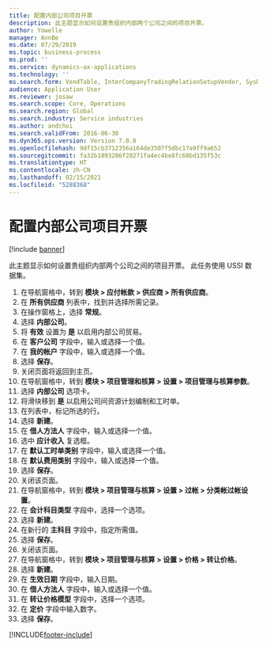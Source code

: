 ```yaml
---
title: 配置内部公司项目开票
description: 此主题显示如何设置贵组织内部两个公司之间的项目开票。
author: Yowelle
manager: AnnBe
ms.date: 07/29/2019
ms.topic: business-process
ms.prod: ''
ms.service: dynamics-ax-applications
ms.technology: ''
ms.search.form: VendTable, InterCompanyTradingRelationSetupVendor, SysDataAreaSelectLookup, ProjParameters, ProjPosting, ProjTransferPrice
audience: Application User
ms.reviewer: josaw
ms.search.scope: Core, Operations
ms.search.region: Global
ms.search.industry: Service industries
ms.author: andchoi
ms.search.validFrom: 2016-06-30
ms.dyn365.ops.version: Version 7.0.0
ms.openlocfilehash: 9df15cb3712356a164de3507f5dbc17a9ff9a652
ms.sourcegitcommit: fa32b1893286f20271fa4ec4be8fc68bd135f53c
ms.translationtype: HT
ms.contentlocale: zh-CN
ms.lasthandoff: 02/15/2021
ms.locfileid: "5288368"
---
```

# <a name="configure-intercompany-project-invoicing"></a>配置内部公司项目开票

[!include [banner](../../includes/banner.md)]

此主题显示如何设置贵组织内部两个公司之间的项目开票。 此任务使用 USSI 数据集。

1. 在导航窗格中，转到 **模块 > 应付帐款 > 供应商 > 所有供应商**。
2. 在 **所有供应商** 列表中，找到并选择所需记录。
3. 在操作窗格上，选择 **常规**。
4. 选择 **内部公司**。
5. 将 **有效** 设置为 **是** 以启用内部公司贸易。
6. 在 **客户公司** 字段中，输入或选择一个值。
7. 在 **我的帐户** 字段中，输入或选择一个值。
8. 选择 **保存**。
9. 关闭页面将返回到主页。
10. 在导航窗格中，转到 **模块 > 项目管理和核算 > 设置 > 项目管理与核算参数**。
11. 选择 **内部公司** 选项卡。
12. 将滑块移到 **是** 以启用公司间资源计划编制和工时单。
13. 在列表中，标记所选的行。
14. 选择 **新建**。
15. 在 **借人方法人** 字段中，输入或选择一个值。
16. 选中 **应计收入** 复选框。
17. 在 **默认工时单类别** 字段中，输入或选择一个值。
18. 在 **默认费用类别** 字段中，输入或选择一个值。
19. 选择 **保存**。
20. 关闭该页面。
21. 在导航窗格中，转到 **模块 > 项目管理与核算 > 设置 > 过帐 > 分类帐过帐设置**。
22. 在 **会计科目类型** 字段中，选择一个选项。
23. 选择 **新建**。
24. 在新行的 **主科目** 字段中，指定所需值。
25. 选择 **保存**。
26. 关闭该页面。
27. 在导航窗格中，转到 **模块 > 项目管理与核算 > 设置 > 价格 > 转让价格**。
28. 选择 **新建**。
29. 在 **生效日期** 字段中，输入日期。
30. 在 **借人方法人** 字段中，输入或选择一个值。
31. 在 **转让价格模型** 字段中，选择一个选项。
32. 在 **定价** 字段中输入数字。
33. 选择 **保存**。



[!INCLUDE[footer-include](../../includes/footer-banner.md)]
